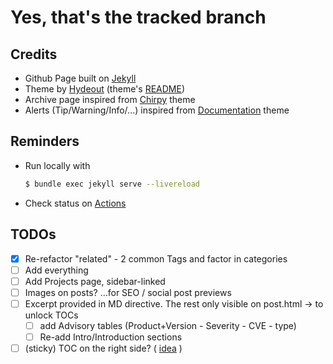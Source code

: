 # Yes, that's the tracked branch



## Credits

* Github Page built on [Jekyll](http://jekyllrb.com/) 
* Theme by [Hydeout](https://github.com/fongandrew/hydeout) (theme's [README](README-hydeout.md)) 
* Archive page inspired from [Chirpy](https://github.com/cotes2020/jekyll-theme-chirpy) theme
* Alerts (Tip/Warning/Info/...) inspired from [Documentation](https://github.com/tomjoht/documentation-theme-jekyll/) theme 



## Reminders

* Run locally with

  ```bash
  $ bundle exec jekyll serve --livereload
  ```

* Check status on [Actions](https://github.com/LAripping/laripping.github.io/actions/workflows/pages/pages-build-deployment)



## TODOs

- [x] Re-refactor "related" - 2 common Tags and factor in categories 
- [ ] Add everything
- [ ] Add Projects page, sidebar-linked
- [ ] Images on posts? ...for SEO / social post previews
- [ ] Excerpt provided in MD directive. The rest only visible on post.html -> to unlock TOCs 
  - [ ] add Advisory tables (Product+Version - Severity - CVE - type)    
  - [ ] Re-add Intro/Introduction sections
- [ ] (sticky) TOC on the right side? ( [idea](https://github.com/mmistakes/minimal-mistakes/blob/master/_layouts/single.html) )
